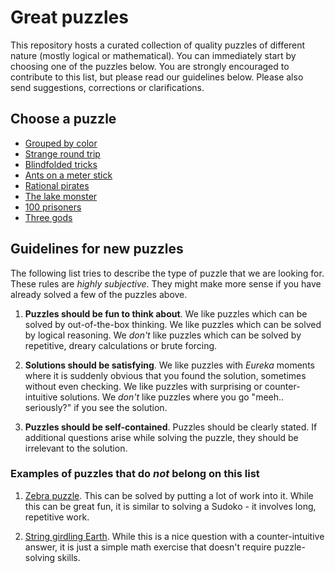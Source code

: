 # Great puzzles

This repository hosts a curated collection of quality puzzles of different
nature (mostly logical or mathematical). You can immediately start by choosing
one of the puzzles below. You are strongly encouraged to contribute to this
list, but please read our guidelines below. Please also send suggestions,
corrections or clarifications.

## Choose a puzzle

* [Grouped by color](grouped-by-color/puzzle.md)
* [Strange round trip](strange-round-trip/puzzle.md)
* [Blindfolded tricks](blindfolded-tricks/puzzle.md)
* [Ants on a meter stick](ants-on-a-meter-stick/puzzle.md)
* [Rational pirates](rational-pirates/puzzle.md)
* [The lake monster](the-lake-monster/puzzle.md)
* [100 prisoners](100-prisoners/puzzle.md)
* [Three gods](three-gods/puzzle.md)

## Guidelines for new puzzles

The following list tries to describe the type of puzzle that we are looking
for. These rules are *highly subjective*. They might make more sense if you
have already solved a few of the puzzles above.

1. **Puzzles should be fun to think about**. We like puzzles which can be
solved by out-of-the-box thinking. We like puzzles which can be solved by
logical reasoning. We *don't* like puzzles which can be solved by repetitive,
dreary calculations or brute forcing.

2. **Solutions should be satisfying**. We like puzzles with *Eureka* moments
where it is suddenly obvious that you found the solution, sometimes without
even checking. We like puzzles with surprising or counter-intuitive solutions.
We *don't* like puzzles where you go "meeh.. seriously?" if you see the
solution.

3. **Puzzles should be self-contained**. Puzzles should be clearly stated. If
additional questions arise while solving the puzzle, they should be irrelevant
to the solution.

### Examples of puzzles that do *not* belong on this list

1. [Zebra puzzle](https://en.wikipedia.org/wiki/Zebra_Puzzle). This can be
solved by putting a lot of work into it. While this can be great fun, it is
similar to solving a Sudoko - it involves long, repetitive work.

2. [String girdling Earth](https://en.wikipedia.org/wiki/String_girdling_Earth).
While this is a nice question with a counter-intuitive answer, it is just a
simple math exercise that doesn't require puzzle-solving skills.
